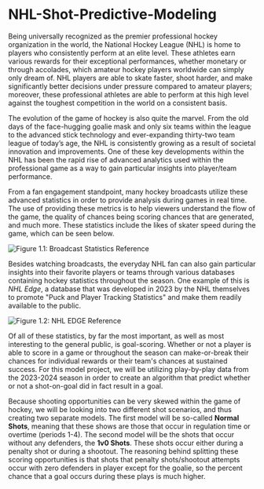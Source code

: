# NHL-Shot-Predictive-Modeling

Being universally recognized as the premier professional hockey organization in the world, the National Hockey League (NHL) is home to players who consistently perform at an elite level. These athletes earn various rewards for their exceptional performances, whether monetary or through accolades, which amateur hockey players worldwide can simply only dream of. NHL players are able to skate faster, shoot harder, and make significantly better decisions under pressure compared to amateur players; moreover, these professional athletes are able to perform at this high level against the toughest competition in the world on a consistent basis.

The evolution of the game of hockey is also quite the marvel. From the old days of the face-hugging goalie mask and only six teams within the league to the advanced stick technology and ever-expanding thirty-two team league of today’s age, the NHL is consistently growing as a result of societal innovation and improvements. One of these key developments within the NHL has been the rapid rise of advanced analytics used within the professional game as a way to gain particular insights into player/team performance.

From a fan engagement standpoint, many hockey broadcasts utilize these advanced statistics in order to provide analysis during games in real time. The use of providing these metrics is to help viewers understand the flow of the game, the quality of chances being scoring chances that are generated, and much more. These statistics include the likes of skater speed during the game, which can be seen below.

![Figure 1.1: Broadcast Statistics Reference](https://house-fastly-signed-us-east-1-prod.brightcovecdn.com/image/v1/static/6415718365001/7519ee9f-2d24-4430-96ed-71bc2ba82b0b/4de97f3c-ba41-4e6c-b286-dceacf382fa4/1280x720/match/image.jpg?fastly_token=Njk4MDc2NGRfOTAxOWJhZmM0YzNhMzdlNDNiODI1MTIzNjZkZDhhOTNiZmE3YTI3ZTg5ZmNkMzdjYTg1OWY1ODBmMmYwNGQ0Yl9odHRwczovL2hvdXNlLWZhc3RseS1zaWduZWQtdXMtZWFzdC0xLXByb2QuYnJpZ2h0Y292ZWNkbi5jb20vaW1hZ2UvdjEvc3RhdGljLzY0MTU3MTgzNjUwMDEvNzUxOWVlOWYtMmQyNC00NDMwLTk2ZWQtNzFiYzJiYTgyYjBiLzRkZTk3ZjNjLWJhNDEtNGU2Yy1iMjg2LWRjZWFjZjM4MmZhNC8xMjgweDcyMC9tYXRjaC9pbWFnZS5qcGc%3D)

Besides watching broadcasts, the everyday NHL fan can also gain particular insights into their favorite players or teams through various databases containing hockey statistics throughout the season. One example of this is *NHL Edge*, a database that was developed in 2023 by the NHL themselves to promote "Puck and Player Tracking Statistics" and make them readily available to the public.

![Figure 1.2: NHL EDGE Reference](https://media.d3.nhle.com/image/private/t_ratio16_9-size40/dpr_2.0/f_png/v1698001331/prd/tlksnv1dmv04wezkhu7h.png)

Of all of these statistics, by far the most important, as well as most interesting to the general public, is goal-scoring. Whether or not a player is able to score in a game or throughout the season can make-or-break their chances for individual rewards or their team's chances at sustained success. For this model project, we will be utilizing play-by-play data from the 2023-2024 season in order to create an algorithm that predict whether or not a shot-on-goal did in fact result in a goal.

Because shooting opportunities can be very skewed within the game of hockey, we will be looking into two different shot scenarios, and thus creating two separate models. The first model will be so-called **Normal Shots**, meaning that these shows are those that occur in regulation time or overtime (periods 1-4). The second model will be the shots that occur without any defenders, the **1v0 Shots**. These shots occur either during a penalty shot or during a shootout. The reasoning behind splitting these scoring opportunities is that shots that penalty shots/shootout attempts occur with zero defenders in player except for the goalie, so the percent chance that a goal occurs during these plays is much higher.
